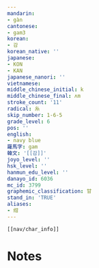 ```yaml
---
mandarin:
- gàn
cantonese:
- gam3
korean:
- 감
korean_native: ''
japanese:
- KON
- KAN
japanese_nanori: ''
vietnamese:
middle_chinese_initial: k
middle_chinese_final: ʌm
stroke_count: '11'
radical: 糸
skip_number: 1-6-5
grade_level: 6
pos: ''
english:
- navy blue
羅馬字: gam
韓文: '[[감]]'
joyo_level: ''
hsk_level: ''
hanmun_edu_level: ''
danayo_id: 6036
mc_id: 3799
graphemic_classification: 甘
stand_in: 'TRUE'
aliases:
- 绀
---
```

```meta-bind-embed
[[nav/char_info]]
```

# Notes
